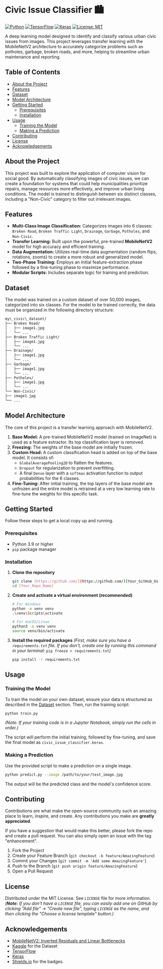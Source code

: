 # Civic Issue Classifier 🏙️

[![Python](https://img.shields.io/badge/Python-3.9%2B-blue.svg)](https://www.python.org/downloads/)
[![TensorFlow](https://img.shields.io/badge/TensorFlow-2.10%2B-FF6F00.svg)](https://www.tensorflow.org/)
[![Keras](https://img.shields.io/badge/Keras-2.10%2B-D00000.svg)](https://keras.io/)
[![License: MIT](https://img.shields.io/badge/License-MIT-yellow.svg)](https://opensource.org/licenses/MIT)

A deep learning model designed to identify and classify various urban civic issues from images. This project leverages transfer learning with the MobileNetV2 architecture to accurately categorize problems such as potholes, garbage, broken roads, and more, helping to streamline urban maintenance and reporting.

## Table of Contents
* [About the Project](#about-the-project)
* [Features](#features)
* [Dataset](#dataset)
* [Model Architecture](#model-architecture)
* [Getting Started](#getting-started)
  * [Prerequisites](#prerequisites)
  * [Installation](#installation)
* [Usage](#usage)
  * [Training the Model](#training-the-model)
  * [Making a Prediction](#making-a-prediction)
* [Contributing](#contributing)
* [License](#license)
* [Acknowledgements](#acknowledgements)

## About the Project
This project was built to explore the application of computer vision for social good. By automatically classifying images of civic issues, we can create a foundation for systems that could help municipalities prioritize repairs, manage resources more effectively, and improve urban living conditions. The model is trained to distinguish between six distinct classes, including a "Non-Civic" category to filter out irrelevant images.

## Features
- **Multi-Class Image Classification:** Categorizes images into 6 classes: `Broken Road`, `Broken Traffic Light`, `Drainage`, `Garbage`, `Potholes`, and `Non-Civic`.
- **Transfer Learning:** Built upon the powerful, pre-trained **MobileNetV2** model for high accuracy and efficient training.
- **Data Augmentation:** Utilizes real-time data augmentation (random flips, rotations, zooms) to create a more robust and generalized model.
- **Two-Phase Training:** Employs an initial feature-extraction phase followed by a fine-tuning phase to maximize performance.
- **Modular Scripts:** Includes separate logic for training and prediction.

## Dataset
The model was trained on a custom dataset of over 50,000 images, categorized into six classes. For the model to be trained correctly, the data must be organized in the following directory structure:

```sh
my\_civic\_dataset/
├── Broken Road/
│   ├── image1.jpg
│   └── ...
├── Broken Traffic Light/
│   ├── image1.jpg
│   └── ...
├── Drainage/
│   ├── image1.jpg
│   └── ...
├── Garbage/
│   ├── image1.jpg
│   └── ...
├── Potholes/
│   ├── image1.jpg
│   └── ...
└── Non-Civic/
├── image1.jpg
└── ...
```
## Model Architecture
The core of this project is a transfer learning approach with MobileNetV2.
1.  **Base Model:** A pre-trained MobileNetV2 model (trained on ImageNet) is used as a feature extractor. Its top classification layer is removed.
2.  **Freezing:** The weights of the base model are initially frozen.
3.  **Custom Head:** A custom classification head is added on top of the base model. It consists of:
    -   `GlobalAveragePooling2D` to flatten the features.
    -   `Dropout` for regularization to prevent overfitting.
    -   A final `Dense` layer with a `softmax` activation function to output probabilities for the 6 classes.
4.  **Fine-Tuning:** After initial training, the top layers of the base model are unfrozen and the entire model is retrained at a very low learning rate to fine-tune the weights for this specific task.

## Getting Started

Follow these steps to get a local copy up and running.

### Prerequisites
- Python 3.9 or higher
- `pip` package manager

### Installation
1.  **Clone the repository**
    ```sh
    git clone [https://github.com/](https://github.com/)[Your_GitHub_Username]/[Your_Repo_Name].git
    cd [Your_Repo_Name]
    ```

2.  **Create and activate a virtual environment (recommended)**
    ```sh
    # For Windows
    python -m venv venv
    .\venv\Scripts\activate

    # For macOS/Linux
    python3 -m venv venv
    source venv/bin/activate
    ```

3.  **Install the required packages**
    *(First, make sure you have a `requirements.txt` file. If you don't, create one by running this command in your terminal:* `pip freeze > requirements.txt`*)*
    ```sh
    pip install -r requirements.txt
    ```

## Usage

### Training the Model
To train the model on your own dataset, ensure your data is structured as described in the [Dataset](#dataset) section. Then, run the training script:

```sh
python train.py 
````

*(Note: If your training code is in a Jupyter Notebook, simply run the cells in order.)*

The script will perform the initial training, followed by fine-tuning, and save the final model as `civic_issue_classifier.keras`.

### Making a Prediction

Use the provided script to make a prediction on a single image.

```sh
python predict.py --image /path/to/your/test_image.jpg
```

The output will be the predicted class and the model's confidence score.

## Contributing

Contributions are what make the open-source community such an amazing place to learn, inspire, and create. Any contributions you make are **greatly appreciated**.

If you have a suggestion that would make this better, please fork the repo and create a pull request. You can also simply open an issue with the tag "enhancement".

1.  Fork the Project
2.  Create your Feature Branch (`git checkout -b feature/AmazingFeature`)
3.  Commit your Changes (`git commit -m 'Add some AmazingFeature'`)
4.  Push to the Branch (`git push origin feature/AmazingFeature`)
5.  Open a Pull Request

## License

Distributed under the MIT License. See `LICENSE` file for more information.
*(**Note:** If you don't have a `LICENSE` file, you can easily add one on GitHub by clicking "Add file" -\> "Create new file", typing `LICENSE` as the name, and then clicking the "Choose a license template" button.)*

## Acknowledgements

  * [MobileNetV2: Inverted Residuals and Linear Bottlenecks](https://arxiv.org/abs/1801.04381)
  * [Kaggle](https://www.kaggle.com/) for the Dataset
  * [TensorFlow](https://www.tensorflow.org/)
  * [Keras](https://keras.io/)
  * [Shields.io](https://shields.io) for the badges.

<!-- end list -->